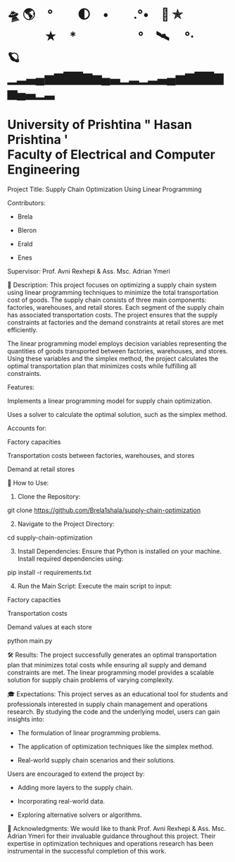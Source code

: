 🛸 🌎　°　　🌓　•　　.°•　🚀 ✯
　　　★　*　　　　　°　🛰 　°·　　🪐
▁▂▃▄▅▆▇▇▆▅▄▃▁▂▁▂▃▄▅▆▇▇▆▅▄▃▁▂
===================================================
University of Prishtina " Hasan Prishtina '     
Faculty of Electrical and Computer Engineering
===================================================

Project Title: Supply Chain Optimization Using Linear Programming

Contributors:

* Brela 

* Bleron

* Erald

* Enes

Supervisor:
Prof. Avni Rexhepi & Ass. Msc. Adrian Ymeri

📜 Description:
This project focuses on optimizing a supply chain system using linear programming techniques to minimize the total transportation cost of goods. The supply chain consists of three main components: factories, warehouses, and retail stores. Each segment of the supply chain has associated transportation costs. The project ensures that the supply constraints at factories and the demand constraints at retail stores are met efficiently.

The linear programming model employs decision variables representing the quantities of goods transported between factories, warehouses, and stores. Using these variables and the simplex method, the project calculates the optimal transportation plan that minimizes costs while fulfilling all constraints.

Features:

Implements a linear programming model for supply chain optimization.

Uses a solver to calculate the optimal solution, such as the simplex method.

Accounts for:

Factory capacities

Transportation costs between factories, warehouses, and stores

Demand at retail stores

🚀 How to Use:

1. Clone the Repository:

git clone https://github.com/Brela1shala/supply-chain-optimization

2. Navigate to the Project Directory:

cd supply-chain-optimization

3. Install Dependencies:
Ensure that Python is installed on your machine. Install required dependencies using:

pip install -r requirements.txt

4. Run the Main Script:
Execute the main script to input:

Factory capacities

Transportation costs

Demand values at each store

python main.py

🛠 Results:
The project successfully generates an optimal transportation plan that minimizes total costs while ensuring all supply and demand constraints are met. The linear programming model provides a scalable solution for supply chain problems of varying complexity.

🎓 Expectations:
This project serves as an educational tool for students and professionals interested in supply chain management and operations research. By studying the code and the underlying model, users can gain insights into:

* The formulation of linear programming problems.

* The application of optimization techniques like the simplex method.

* Real-world supply chain scenarios and their solutions.

Users are encouraged to extend the project by:

* Adding more layers to the supply chain.

* Incorporating real-world data.

* Exploring alternative solvers or algorithms.

🙏 Acknowledgments:
We would like to thank Prof. Avni Rexhepi & Ass. Msc. Adrian Ymeri for their invaluable guidance throughout this project. Their expertise in optimization techniques and operations research has been instrumental in the successful completion of this work.
